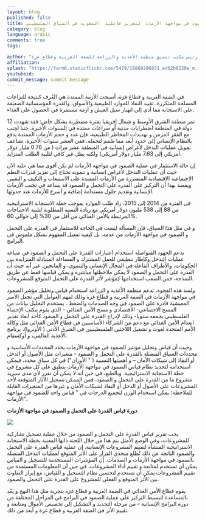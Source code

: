 ```yaml
---
layout: blog
published: false
title: تجربة  قياس الصمود في مواجهة الأزمات  لتعزيز فاعلية  المعونة في السياق الفلسطيني
category: blog
language: arabic
comments: true
tags: 

author: "سيرو فيوريلو- رئيس مكتب تنسيق منظمة الأغذية والزراعة للضفة الغربية وقطاع غزة"
affiliation: 
splash: "https://farm6.staticflickr.com/5479/18869296831_ed62b8220e_m.jpg"
youtubeid: 
commit_message: commit message
---
```

في الضفة الغربية و قطاع غزة، أصبحت الأزمة الممتدة هي العُرف كنتيجة للنزاعات المسلحة المتكررة، تقييد النفاذ للموارد الطبيعية والأسواق، والقدرة المؤسساتية الضعيفة على الاستجابة مما أدى إلى انهيار سبل العيش و أزمة مستمرة في الحصول على الغذاء.  



تمر منطقة الشرق الأوسط و شمال إفريقيا  بفترة مضطربة بشكل خاص: فقد شهدت 12 دولة في المنطقة اضطرابات مدنية أو صراعات ممتدة في السنوات الأخيرة.  جنبا لجنب مع الفقر المزمن و تهديدات المخاطر الطبيعية، فإن عدد و حجم الأزمات الممتدة يدفع بالنظام الإنساني إلى حدود أبعد مما صُمم لتحمله.  ففي العشر سنوات الأخيرة، تضاعف تمويل عمليات التدخل لأغراض إنسانية في المنطقة عشر مرات ( من 0.76 مليار دولار أمريكي إلى 7.63 مليار دولار أمريكي) ولكنه يظل غير كافي لتلبية الطلب المتزايد.

إن حالة الاستثمار في عملية الصمود في مواجهة الأزمات لم تكن أقوى مما هي عليه الآن حيث أن عمليات التدخل لأغراض إنسانية و تنموية تحتاج إلى تعزيز قدرات النظم الاجتماعية الاقتصادية المتضررة من الأزمات الممتدة على الاستيعاب  و التكيف و التغيير.  ويقصد بهذا أن التركيز على القدرة على التحمل و الصمود قد يساعد في تجنب الأزمات الإنسانية وتقديم حلول مستدامة إضافية و أسرع للأزمات عند حدوثها. 

في الفترة من 2014 إلى 2015، زاد طلب الموارد  بموجب خطة الاستجابة الاستراتيجية من 88 إلى 538 مليون دولار أمريكي مع زيادة  النسبة المطلوبة لتلبية الاحتياجات المرتبطة بالأمن الغذائي من أقل من 30% إلى حوالي 60%. 

و في مثل هذا السياق، فإن المسألة ليست في الحاجة للاستثمار في القدرة على التحمل و الصمود في مواجهة الأزمات من عدمه، بل كيفية تفعيل المفهوم بشكل ملموس في البرامج.   

تدعم الجهود المتواصلة استخدام اعتبارات القدرة على التحمل و الصمود في صياغة عمليات التدخل   وكإطار تنظيمي للعمل المشترك و المساءلة المتبادلة المتزايدة بين الحكومات، والأطراف الفاعلة في المجال الإنساني والتنموي، و المانحين.  غير أنه حيث أن القدرة على التحمل و الصمود لا يمكن ملاحظتها مباشرة و يمكن قياسها فقط عن طريق النمذجة، فمن الصعب استخدامها كمؤشر لأثر القدرة على التحمل المتوقع للمشروعات. 

ولسد هذه الفجوة، تدعم منظمة الأغذية و الزراعة  استخدام قياس وتحليل مؤشر الصمود في مواجهة الأزمات  في الضفة الغربية و قطاع غزة وذلك لفهم العوامل التي تجعل الأسر المعيشية قادرة على الصمود في وجه الصدمات والضغط . يستخدم التحليل بيانات من المسح الاجتماعي- الاقتصادي و مسح الأمن الغذائي – الذي  يقوم مكتب الإحصاء الفلسطيني بجمعه سنويا-  وذلك لإدراج القدرة على التحمل و الصمود كأحد أبعاد تقدير انعدام الأمن الغذائي مع دعم من الشركاء الأساسيين في قطاع الأمن الغذائي مثل وكالة الأمم المتحدة لغوث و تشغيل اللاجئين الفلسطينيين في الشرق الأدنى ( الأونروا)، برنامج الأغذية العالمي، و أوكسفام. 

وحيث أن قياس وتحليل مؤشر الصمود في مواجهة الأزمات يحدد المحددات الأساسية و محددات السياق المتصلة بالقدرة على التحمل و الصمود -  متغيرات مثل الأصول أو الدخل أو النفاذ إلى شبكات الأمان – و أهميتها النسبية ( " الأوزان") في كل سياق محدد، فيمكن استخدامه لتحديد نظام قياس الصمود في مواجهة الأزمات ينطبق  على كل مشروع في خطة الاستجابة الاستراتيجية.  وبالطبع، في حين أنه لا يمكن أن نقرر لأي مدى سيزيد مشروع ما من القدرة على التحمل و الصمود، فمن  الممكن تسجيل الآثار المتوقعة لأحد المشروعات على الأصول أو الدخل أو النفاذ لشبكات الأمان و غيرها من المتغيرات القابلة للملاحظة؛ يمكن استخدام الوزن لتجميع الدرجات في " قياس واحد للصمود في مواجهة الأزمات".


**دورة قياس القدرة على التحمل و الصمود في مواجهة الأزمات**

![](https://farm1.staticflickr.com/412/18757622004_6ccfcec95f_z.jpg)


يجب تقرير قياس القدرة على التحمل و الصمود من خلال عملية تسجيل تشاركية للمشروعات، وفي الوضع الأمثل يتم هذا من خلال اللجنة ذاتها المعنية بخطة الاستجابة الاستراتيجية المنشأة لتقييم المشروعات الإنسانية.  إن عملية قياس القدرة على التحمل والصمود الناتجة عن ذلك تُطلع متخذي القرار على الأثر المتوقع لعمليات التدخل المتصلة بالصمود في مواجهة الأزمات و الصدمات.  إن المؤشرات المستخدمة للتسجيل و القياس يمكن أن تستخدم لمتابعة  و تقييم أداء المشروعات، في حين أن المعلومات المستمدة من تقييم المشروعات يمكن أن تستخدم لتحسين نظام التسجيل  و القياس، مع إبراز التفاوت بين الأثر المتوقع و الفعلي للمشروع على القدرة على التحمل والصمود. 

يقوم قطاع الأمن الغذائي في الضفة الغربية و قطاع غزة بتجربة مثل هذا النهج و يَعْد بالمساعدة لتبسيط التركيز على عملية الصمود في البرامج في المراحل المختلفة من دورة البرامج الإنسانية – من مرحلة التحديد و التشكيل إلى تخصيص الأموال  ومتابعة و تقييم الأثر في الضفة الغربية و قطاع غزة و أبعد من ذلك.